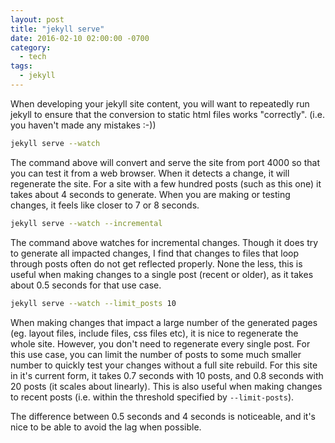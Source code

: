 ```yaml
---
layout: post
title: "jekyll serve"
date: 2016-02-10 02:00:00 -0700
category:
  - tech
tags:
  - jekyll
---
```


When developing your jekyll site content, you will want to repeatedly run
jekyll to ensure that the conversion to static html files works "correctly".
(i.e. you haven't made any mistakes :-))

~~~ bash
jekyll serve --watch
~~~

The command above will convert and serve the site from port 4000 so that
you can test it from a web browser. When it detects a change, it will
regenerate the site. For a site with a few hundred posts (such as this one)
it takes about 4 seconds to generate. When you are making or testing
changes, it feels like closer to 7 or 8 seconds.

~~~ bash
jekyll serve --watch --incremental
~~~

The command above watches for incremental changes. Though it does try
to generate all impacted changes, I find that changes to files that loop
through posts often do not get reflected properly. None the less, this is
useful when making changes to a single post (recent or older), as it takes
about 0.5 seconds for that use case.

~~~ bash
jekyll serve --watch --limit_posts 10
~~~

When making changes that impact a large number of the generated pages
(eg. layout files, include files, css files etc), it is nice to regenerate
the whole site. However, you don't need to regenerate every
single post. For this use case, you can limit the number of posts to some
much smaller number to quickly test your changes without a full site rebuild.
For this site in it's current form, it takes 0.7 seconds with 10 posts,
and 0.8 seconds with 20 posts (it scales about linearly). This is also
useful when making changes to recent posts (i.e. within the threshold
  specified by `--limit-posts`).

The difference between 0.5 seconds and 4 seconds is noticeable, and it's
nice to be able to avoid the lag when possible.
